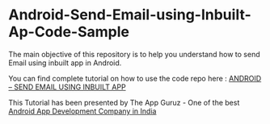 Android-Send-Email-using-Inbuilt-Ap-Code-Sample
===============================================

The main objective of this repository is to help you understand how to send Email using inbuilt app in Android.


You can find complete tutorial on how to use the code repo here : <a href="http://www.theappguruz.com/blog/android-send-email-using-inbuilt-app/">ANDROID – SEND EMAIL USING INBUILT APP</a>

This Tutorial has been presented by The App Guruz - One of the best <a href="http://www.theappguruz.com/android-app-development/">Android App Development Company in India</a>
